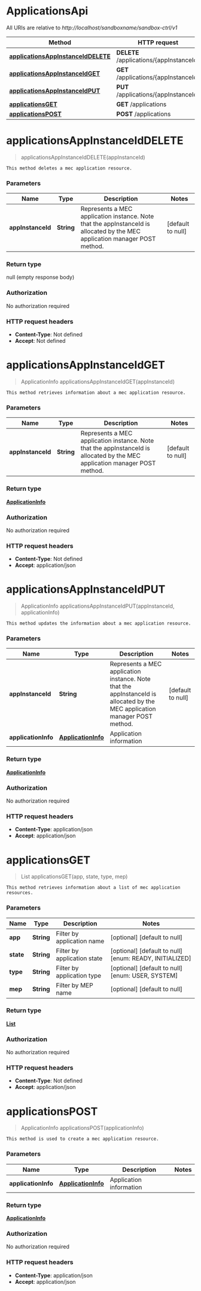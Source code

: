 # ApplicationsApi

All URIs are relative to *http://localhost/sandboxname/sandbox-ctrl/v1*

Method | HTTP request | Description
------------- | ------------- | -------------
[**applicationsAppInstanceIdDELETE**](ApplicationsApi.md#applicationsAppInstanceIdDELETE) | **DELETE** /applications/{appInstanceId} | 
[**applicationsAppInstanceIdGET**](ApplicationsApi.md#applicationsAppInstanceIdGET) | **GET** /applications/{appInstanceId} | 
[**applicationsAppInstanceIdPUT**](ApplicationsApi.md#applicationsAppInstanceIdPUT) | **PUT** /applications/{appInstanceId} | 
[**applicationsGET**](ApplicationsApi.md#applicationsGET) | **GET** /applications | 
[**applicationsPOST**](ApplicationsApi.md#applicationsPOST) | **POST** /applications | 


<a name="applicationsAppInstanceIdDELETE"></a>
# **applicationsAppInstanceIdDELETE**
> applicationsAppInstanceIdDELETE(appInstanceId)



    This method deletes a mec application resource.

### Parameters

Name | Type | Description  | Notes
------------- | ------------- | ------------- | -------------
 **appInstanceId** | **String**| Represents a MEC application instance. Note that the appInstanceId is allocated by the MEC application manager POST method. | [default to null]

### Return type

null (empty response body)

### Authorization

No authorization required

### HTTP request headers

- **Content-Type**: Not defined
- **Accept**: Not defined

<a name="applicationsAppInstanceIdGET"></a>
# **applicationsAppInstanceIdGET**
> ApplicationInfo applicationsAppInstanceIdGET(appInstanceId)



    This method retrieves information about a mec application resource.

### Parameters

Name | Type | Description  | Notes
------------- | ------------- | ------------- | -------------
 **appInstanceId** | **String**| Represents a MEC application instance. Note that the appInstanceId is allocated by the MEC application manager POST method. | [default to null]

### Return type

[**ApplicationInfo**](../Models/ApplicationInfo.md)

### Authorization

No authorization required

### HTTP request headers

- **Content-Type**: Not defined
- **Accept**: application/json

<a name="applicationsAppInstanceIdPUT"></a>
# **applicationsAppInstanceIdPUT**
> ApplicationInfo applicationsAppInstanceIdPUT(appInstanceId, applicationInfo)



    This method updates the information about a mec application resource.

### Parameters

Name | Type | Description  | Notes
------------- | ------------- | ------------- | -------------
 **appInstanceId** | **String**| Represents a MEC application instance. Note that the appInstanceId is allocated by the MEC application manager POST method. | [default to null]
 **applicationInfo** | [**ApplicationInfo**](../Models/ApplicationInfo.md)| Application information |

### Return type

[**ApplicationInfo**](../Models/ApplicationInfo.md)

### Authorization

No authorization required

### HTTP request headers

- **Content-Type**: application/json
- **Accept**: application/json

<a name="applicationsGET"></a>
# **applicationsGET**
> List applicationsGET(app, state, type, mep)



    This method retrieves information about a list of mec application resources.

### Parameters

Name | Type | Description  | Notes
------------- | ------------- | ------------- | -------------
 **app** | **String**| Filter by application name | [optional] [default to null]
 **state** | **String**| Filter by application state | [optional] [default to null] [enum: READY, INITIALIZED]
 **type** | **String**| Filter by application type | [optional] [default to null] [enum: USER, SYSTEM]
 **mep** | **String**| Filter by MEP name | [optional] [default to null]

### Return type

[**List**](../Models/ApplicationInfo.md)

### Authorization

No authorization required

### HTTP request headers

- **Content-Type**: Not defined
- **Accept**: application/json

<a name="applicationsPOST"></a>
# **applicationsPOST**
> ApplicationInfo applicationsPOST(applicationInfo)



    This method is used to create a mec application resource.

### Parameters

Name | Type | Description  | Notes
------------- | ------------- | ------------- | -------------
 **applicationInfo** | [**ApplicationInfo**](../Models/ApplicationInfo.md)| Application information |

### Return type

[**ApplicationInfo**](../Models/ApplicationInfo.md)

### Authorization

No authorization required

### HTTP request headers

- **Content-Type**: application/json
- **Accept**: application/json

